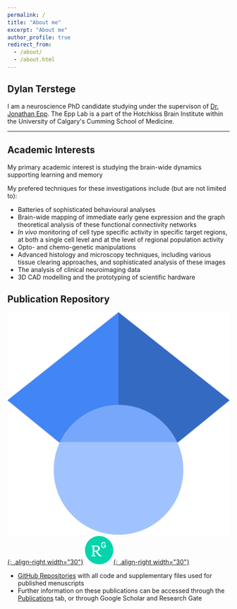 ```yaml
---
permalink: /
title: "About me"
excerpt: "About me"
author_profile: true
redirect_from: 
  - /about/
  - /about.html
---
```


Dylan Terstege
-------------------

I am a neuroscience PhD candidate studying under the supervison of [Dr. Jonathan Epp](https://epplab.com). The Epp Lab is a part of the Hotchkiss Brain Institute within the University of Calgary's Cumming School of Medicine.

---

## Academic Interests

My primary academic interest is studying the brain-wide dynamics supporting learning and memory

My prefered techniques for these investigations include (but are not limited to):
- Batteries of sophisticated behavioural analyses
- Brain-wide mapping of immediate early gene expression and the graph theoretical analysis of these functional connectivity networks
- _In vivo_ monitoring of cell type specific activity in specific target regions, at both a single cell level and at the level of regional population activity
- Opto- and chemo-genetic manipulations
- Advanced histology and microscopy techniques, including various tissue clearing approaches, and sophisticated analysis of these images
- The analysis of clinical neuroimaging data
- 3D CAD modelling and the prototyping of scientific hardware


## Publication Repository

[![gs_logo](images/1024px-Google_Scholar_logo.svg.png){: .align-right width="30"}](https://scholar.google.ca/citations?user=K164tDoAAAAJ&hl=en)
[![rg_logo](images/64px-ResearchGate_icon_SVG.svg.png){: .align-right width="30"}](https://www.researchgate.net/profile/Dylan-Terstege)

- [GitHub Repositories](https://github.com/dterstege/PublicationRepo) with all code and supplementary files used for published menuscripts
- Further information on these publications can be accessed through the [Publications](https://dterstege.github.io/publications/) tab, or through Google Scholar and Research Gate

